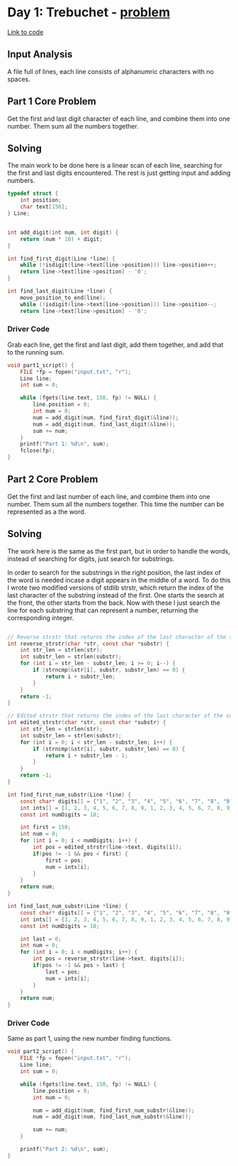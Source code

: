 # Day 1: Trebuchet - [problem](https://adventofcode.com/2023/day/1)
[Link to code](https://github.com/gabesamu/adventofcode2023/blob/main/Day1/day1.c)
<br>

## Input Analysis
A file full of lines, each line consists of alphanumric characters with no spaces.


## Part 1 Core Problem
Get the first and last digit character of each line, and combine them into one number. Them sum all the numbers together.


## Solving
The main work to be done here is a linear scan of each line, searching for the first and last digits encountered.
The rest is just getting input and adding numbers.


```c
typedef struct {
    int position;
    char text[150];
} Line;


int add_digit(int num, int digit) {
    return (num * 10) + digit;
}

int find_first_digit(Line *line) {
    while (!isdigit(line->text[line->position])) line->position++;
    return line->text[line->position] - '0';
}

int find_last_digit(Line *line) {
    move_position_to_end(line);
    while (!isdigit(line->text[line->position])) line->position--;
    return line->text[line->position] - '0';


```

### Driver Code
Grab each line, get the first and last digit, add them together, and add that to the running sum.

```c
void part1_script() {
    FILE *fp = fopen("input.txt", "r");
    Line line;
    int sum = 0;

    while (fgets(line.text, 150, fp) != NULL) {
        line.position = 0;
        int num = 0;
        num = add_digit(num, find_first_digit(&line));
        num = add_digit(num, find_last_digit(&line));
        sum += num;
    }
    printf("Part 1: %d\n", sum);
    fclose(fp);
}

```


## Part 2 Core Problem
Get the first and last number of each line, and combine them into one number. Them sum all the numbers together.
This time the number can be represented as a the word.


## Solving
The work here is the same as the first part, but in order to handle the words, instead of searching for digits, just search for substrings.

In order to search for the substrings in the right position, the last index of the word is needed incase a digit appears in the middle of a word. To do this I wrote two modified versions of stdlib strstr, which return the index of the last character of the substring instead of the first. One starts the search at the front, the other starts from the back. Now with these I just search the line for each substring that can represent a number, returning the corresponding integer.

```c

// Reverse strstr that returns the index of the last character of the substring
int reverse_strstr(char *str, const char *substr) {
    int str_len = strlen(str);
    int substr_len = strlen(substr);
    for (int i = str_len - substr_len; i >= 0; i--) {
        if (strncmp(&str[i], substr, substr_len) == 0) {
            return i + substr_len;
        }
    }
    return -1;
}

// Edited strstr that returns the index of the last character of the substring
int edited_strstr(char *str, const char *substr) {
    int str_len = strlen(str);
    int substr_len = strlen(substr);
    for (int i = 0; i < str_len - substr_len; i++) {
        if (strncmp(&str[i], substr, substr_len) == 0) {
            return i + substr_len - 1;
        }
    }
    return -1;
}

int find_first_num_substr(Line *line) {
    const char* digits[] = {"1", "2", "3", "4", "5", "6", "7", "8", "9", "one", "two", "three", "four", "five", "six", "seven", "eight", "nine"};
    int ints[] = {1, 2, 3, 4, 5, 6, 7, 8, 9, 1, 2, 3, 4, 5, 6, 7, 8, 9};
    const int numDigits = 18;

    int first = 150;
    int num = 0;
    for (int i = 0; i < numDigits; i++) {
        int pos = edited_strstr(line->text, digits[i]);
        if(pos != -1 && pos < first) {
            first = pos;
            num = ints[i];
        }
    }
    return num;
}

int find_last_num_substr(Line *line) {
    const char* digits[] = {"1", "2", "3", "4", "5", "6", "7", "8", "9", "one", "two", "three", "four", "five", "six", "seven", "eight", "nine"};
    int ints[] = {1, 2, 3, 4, 5, 6, 7, 8, 9, 1, 2, 3, 4, 5, 6, 7, 8, 9};
    const int numDigits = 18;

    int last = 0;
    int num = 0;
    for (int i = 0; i < numDigits; i++) {
        int pos = reverse_strstr(line->text, digits[i]);
        if(pos != -1 && pos > last) {
            last = pos;
            num = ints[i];
        }
    }
    return num;
}
```

### Driver Code
Same as part 1, using the new number finding functions.
```c
void part2_script() {
    FILE *fp = fopen("input.txt", "r");
    Line line;
    int sum = 0;

    while (fgets(line.text, 150, fp) != NULL) {
        line.position = 0;
        int num = 0;

        num = add_digit(num, find_first_num_substr(&line));
        num = add_digit(num, find_last_num_substr(&line));

        sum += num;
    }

    printf("Part 2: %d\n", sum);
}
```
